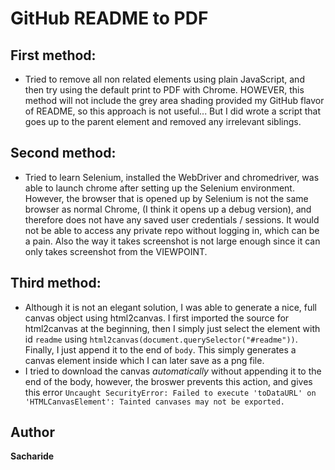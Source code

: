 # GitHub README to PDF

## First method: 
- Tried to remove all non related elements using plain JavaScript, and then try using the default print to PDF with Chrome. HOWEVER, this method will not include the grey area shading provided my GitHub flavor of README, so this approach is not useful... But I did wrote a script that goes up to the parent element and removed any irrelevant siblings.

## Second method:
- Tried to learn Selenium, installed the WebDriver and chromedriver, was able to launch chrome after setting up the Selenium environment. However, the browser that is opened up by Selenium is not the same browser as normal Chrome, (I think it opens up a debug version), and therefore does not have any saved user credentials / sessions. It would not be able to access any private repo without logging in, which can be a pain. Also the way it takes screenshot is not large enough since it can only takes screenshot from the VIEWPOINT.

## Third method:
- Although it is not an elegant solution, I was able to generate a nice, full canvas object using html2canvas. I first imported the source for html2canvas at the beginning, then I simply just select the element with id `readme` using `html2canvas(document.querySelector("#readme"))`. Finally, I just append it to the end of `body`. This simply generates a canvas element inside which I can later save as a png file. 
- I tried to download the canvas *automatically* without appending it to the end of the body, however, the broswer prevents this action, and gives this error `Uncaught SecurityError: Failed to execute 'toDataURL' on 'HTMLCanvasElement': Tainted canvases may not be exported.`

## Author
**Sacharide**
